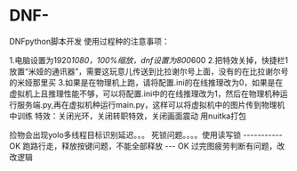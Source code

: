 # DNF-
DNFpython脚本开发
使用过程种的注意事项：

1.电脑设置为1920*1080，100%缩放，dnf设置为800*600
2.把特效关掉，快捷栏1放置“米娅的通讯器”，需要这玩意儿传送到比拉谢尔号上面，没有的在比拉谢尔号的米娅那里买
3.如果是在物理机上跑，请将配置.ini的在线推理改为0，如果是在虚拟机上且推理性能不够，可以将配置.ini中的在线推理改为1，然后在物理机种运行服务端.py,再在虚拟机种运行main.py，这样可以将虚拟机中的图片传到物理机中训练
特效：关闭光环，关闭转职特效，关闭画面震动
用nuitka打包

捡物会出现yolo多线程目标识别延迟。。。
死锁问题。。。。使用读写锁 -----------OK
跑路行走，释放按键问题，不能全部释放  --- OK
过完图疲劳判断有问题，改改逻辑
